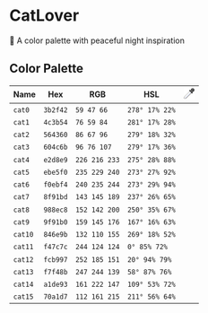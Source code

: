 # CatLover
🎨 A color palette with peaceful night inspiration

## Color Palette

Name    | Hex       | RGB           | HSL           | ![Color Picker](assets/eyedropper.png)
---     | ---       | ---           | ---           | ---
`cat0`  | `3b2f42`  | `59 47 66`    | `278° 17% 22%`|
`cat1`  | `4c3b54`  | `76 59 84`    | `281° 17% 28%`|
`cat2`  | `564360`  | `86 67 96`    | `279° 18% 32%`|
`cat3`  | `604c6b`  | `96 76 107`   | `279° 17% 36%`|
`cat4`  | `e2d8e9`  | `226 216 233` | `275° 28% 88%`|
`cat5`  | `ebe5f0`  | `235 229 240` | `273° 27% 92%`|
`cat6`  | `f0ebf4`  | `240 235 244` | `273° 29% 94%`|
`cat7`  | `8f91bd`  | `143 145 189` | `237° 26% 65%`|
`cat8`  | `988ec8`  | `152 142 200` | `250° 35% 67%`|
`cat9`  | `9f91b0`  | `159 145 176` | `167° 16% 63%`|
`cat10` | `846e9b`  | `132 110 155` | `269° 18% 52%`|
`cat11` | `f47c7c`  | `244 124 124` | `0° 85% 72%`  |
`cat12` | `fcb997`  | `252 185 151` | `20° 94% 79%` |
`cat13` | `f7f48b`  | `247 244 139` | `58° 87% 76%` |
`cat14` | `a1de93`  | `161 222 147` | `109° 53% 72%`|
`cat15` | `70a1d7`  | `112 161 215` | `211° 56% 64%`|
